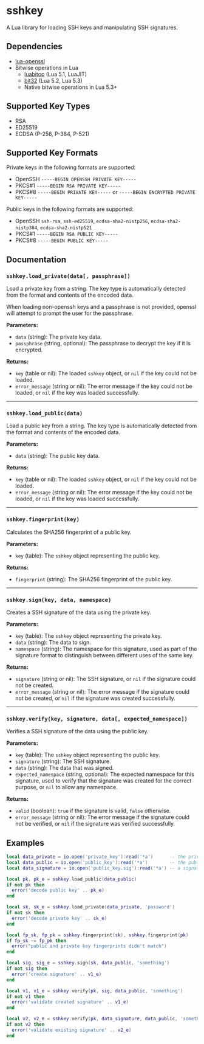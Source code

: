 
# sshkey

A Lua library for loading SSH keys and manipulating SSH signatures.

## Dependencies

- [lua-openssl](https://github.com/zhaozg/lua-openssl)
- Bitwise operations in Lua
  - [luabitop](https://bitop.luajit.org/) (Lua 5.1, LuaJIT)
  - [bit32](https://www.lua.org/manual/5.2/manual.html#6.7) (Lua 5.2, Lua 5.3)
  - Native bitwise operations in Lua 5.3+

## Supported Key Types

- RSA
- ED25519
- ECDSA (P-256, P-384, P-521)

## Supported Key Formats

Private keys in the following formats are supported:

- OpenSSH `-----BEGIN OPENSSH PRIVATE KEY-----`
- PKCS#1 `-----BEGIN RSA PRIVATE KEY-----`
- PKCS#8 `-----BEGIN PRIVATE KEY-----` or `-----BEGIN ENCRYPTED PRIVATE KEY-----`

Public keys in the following formats are supported:

- OpenSSH `ssh-rsa`, `ssh-ed25519`, `ecdsa-sha2-nistp256`, `ecdsa-sha2-nistp384`, `ecdsa-sha2-nistp521`
- PKCS#1 `-----BEGIN RSA PUBLIC KEY-----`
- PKCS#8 `-----BEGIN PUBLIC KEY-----`

## Documentation

### `sshkey.load_private(data[, passphrase])`

Load a private key from a string. The key type is automatically detected from the format and contents of the encoded data.

When loading non-openssh keys and a passphrase is not provided, openssl will attempt to prompt the user for the passphrase.

**Parameters:**

- `data` (string): The private key data.
- `passphrase` (string, optional): The passphrase to decrypt the key if it is encrypted.

**Returns:**

- `key` (table or nil): The loaded `sshkey` object, or `nil` if the key could not be loaded.
- `error_message` (string or nil): The error message if the key could not be loaded, or `nil` if the key was loaded successfully.

----

### `sshkey.load_public(data)`

Load a public key from a string. The key type is automatically detected from the format and contents of the encoded data.

**Parameters:**

- `data` (string): The public key data.

**Returns:**

- `key` (table or nil): The loaded `sshkey` object, or `nil` if the key could not be loaded.
- `error_message` (string or nil): The error message if the key could not be loaded, or `nil` if the key was loaded successfully.

----

### `sshkey.fingerprint(key)`

Calculates the SHA256 fingerprint of a public key.

**Parameters:**

- `key` (table): The `sshkey` object representing the public key.

**Returns:**

- `fingerprint` (string): The SHA256 fingerprint of the public key.

----

### `sshkey.sign(key, data, namespace)`

Creates a SSH signature of the data using the private key.

**Parameters:**

- `key` (table): The `sshkey` object representing the private key.
- `data` (string): The data to sign.
- `namespace` (string): The namespace for this signature, used as part of the signature format to distinguish between different uses of the same key.

**Returns:**

- `signature` (string or nil): The SSH signature, or `nil` if the signature could not be created.
- `error_message` (string or nil): The error message if the signature could not be created, or `nil` if the signature was created successfully.

----

### `sshkey.verify(key, signature, data[, expected_namespace])`

Verifies a SSH signature of the data using the public key.

**Parameters:**

- `key` (table): The `sshkey` object representing the public key.
- `signature` (string): The SSH signature.
- `data` (string): The data that was signed.
- `expected_namespace` (string, optional): The expected namespace for this signature, used to verify that the signature was created for the correct purpose, or `nil` to allow any namespace.

**Returns:**

- `valid` (boolean): `true` if the signature is valid, `false` otherwise.
- `error_message` (string or nil): The error message if the signature could not be verified, or `nil` if the signature was verified successfully.

## Examples

```lua
local data_private = io.open('private_key'):read('*a')      -- the private key, maybe encrypted using `password`
local data_public = io.open('public_key'):read('*a')        -- the public key
local data_signature = io.open('public_key.sig'):read('*a') -- a signature of the `data_public` using the private key

local pk, pk_e = sshkey.load_public(data_public)
if not pk then
  error('decode public key' .. pk_e)
end

local sk, sk_e = sshkey.load_private(data_private, 'password')
if not sk then
  error('decode private key' .. sk_e)
end

local fp_sk, fp_pk = sshkey.fingerprint(sk), sshkey.fingerprint(pk)
if fp_sk ~= fp_pk then
  error("public and private key fingerprints didn't match")
end

local sig, sig_e = sshkey.sign(sk, data_public, 'something')
if not sig then
  error('create signature' .. v1_e)
end

local v1, v1_e = sshkey.verify(pk, sig, data_public, 'something')
if not v1 then
  error('validate created signature' .. v1_e)
end

local v2, v2_e = sshkey.verify(pk, data_signature, data_public, 'something')
if not v2 then
  error('validate existing signature' .. v2_e)
end
```
